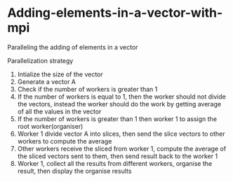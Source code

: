 # Adding-elements-in-a-vector-with-mpi
Paralleling the adding of elements in a vector

Parallelization strategy
1. Intialize the size of the vector 
2. Generate a vector A
3. Check if the number of workers is greater than 1
4. If the  number of workers is equal to 1, then the worker should not divide the vectors, instead the worker should do the work by getting average of all the values in the vector  
5. If the number of workers is greater than 1 then worker 1 to assign the root worker(organiser)
6. Worker 1 divide vector A into slices, then send the slice vectors to other workers to compute the average 
7. Other workers receive the sliced from worker 1, compute the average of the sliced vectors sent to them, then send result back to the worker 1
8. Worker 1, collect all the results from different workers, organise the result, then display the organise results 